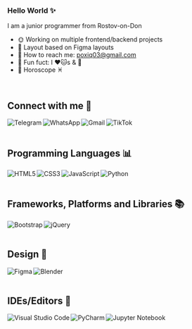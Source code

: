 ### Hello World ✨
I am a junior programmer from Rostov-on-Don 
- 🌞 Working on multiple frontend/backend projects
- 🥑 Layout based on Figma layouts 
- 🐨 How to reach me: poxiq03@gmail.com
- 🍉 Fun fuct: I ❤️🐱s & 🌼
- 💚 Horoscope ♓


<br>


## Connect with me 🔗

 [<img align = "left" alt = "Telegram" src = "https://img.shields.io/badge/Telegram-2CA5E0?style=for-the-badge&logo=telegram&logoColor=white"/>](https://t.me/poxiQ)
 
 <img align = "left" alt = "WhatsApp" src = "https://img.shields.io/badge/WhatsApp-25D366?style=for-the-badge&logo=whatsapp&logoColor=white" />
 
 [<img align = "left" alt = "Gmail" src = "https://img.shields.io/badge/Gmail-D14836?style=for-the-badge&logo=gmail&logoColor=white" />](https://mail.google.com//poxiq03@gmail.com)
 
 [<img align = "left" alt = "TikTok" src = "https://img.shields.io/badge/TikTok-%23000000.svg?style=for-the-badge&logo=TikTok&logoColor=white" />](https://vm.tiktok.com/ZSJcpG48V/)
 
 
<br>
<br>


## Programming Languages 📊

<img align = "left" alt = "HTML5" src = "https://img.shields.io/badge/html5-%23E34F26.svg?style=for-the-badge&logo=html5&logoColor=white"/>

<img align = "left" alt = "CSS3" src = "https://img.shields.io/badge/css3-%231572B6.svg?style=for-the-badge&logo=css3&logoColor=white"/>

<img align = "left" alt = "JavaScript" src = "https://img.shields.io/badge/javascript-%23323330.svg?style=for-the-badge&logo=javascript&logoColor=%23F7DF1E"/>

<img align = "left" alt = "Python" src = "https://img.shields.io/badge/python-3670A0?style=for-the-badge&logo=python&logoColor=ffdd54"/>

<br>
<br>


## Frameworks, Platforms and Libraries 📚

<img align = "left" alt = "Bootstrap" src = "https://img.shields.io/badge/bootstrap-%23563D7C.svg?style=for-the-badge&logo=bootstrap&logoColor=white"/>

<img align = "left" alt = "jQuery" src = "https://img.shields.io/badge/jquery-%230769AD.svg?style=for-the-badge&logo=jquery&logoColor=white"/>


<br>
<br>


## Design 🌸

<img align = "left" alt = "Figma" src = "https://img.shields.io/badge/figma-%23F24E1E.svg?style=for-the-badge&logo=figma&logoColor=white"/>

<img align = "left" alt = "Blender" src = "https://img.shields.io/badge/blender-%23F5792A.svg?style=for-the-badge&logo=blender&logoColor=white"/>


<br>
<br>


## IDEs/Editors 🚀

<img align = "left" alt = "Visual Studio Code" src = "https://img.shields.io/badge/Visual%20Studio%20Code-0078d7.svg?style=for-the-badge&logo=visual-studio-code&logoColor=white"/>

<img align = "left" alt = "PyCharm" src = "https://img.shields.io/badge/pycharm-143?style=for-the-badge&logo=pycharm&logoColor=black&color=black&labelColor=green"/>

<img align = "left" alt = "Jupyter Notebook" src = "https://img.shields.io/badge/jupyter-%23FA0F00.svg?style=for-the-badge&logo=jupyter&logoColor=white"/>
<br>
